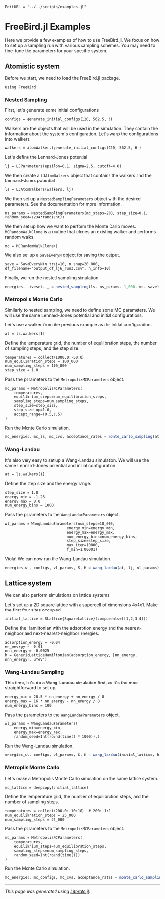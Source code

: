 ```@meta
EditURL = "../../scripts/examples.jl"
```

# FreeBird.jl Examples

Here we provide a few examples of how to use FreeBird.jl.
We focus on how to set up a sampling run with various sampling schemes.
You may need to fine-tune the parameters for your specific system.

## Atomistic system

Before we start, we need to load the FreeBird.jl package.

````@example examples
using FreeBird
````

### Nested Sampling

First, let's generate some initial configurations

````@example examples
configs = generate_initial_configs(120, 562.5, 6)
````

Walkers are the objects that will be used in the simulation.
They contain the information about the system's configuration.
Let's warp the configurations into walkers.

````@example examples
walkers = AtomWalker.(generate_initial_configs(120, 562.5, 6))
````

Let's define the Lennard-Jones potential

````@example examples
lj = LJParameters(epsilon=0.1, sigma=2.5, cutoff=4.0)
````

We then create a `LJAtomWalkers` object that contains the walkers and the Lennard-Jones potential.

````@example examples
ls = LJAtomWalkers(walkers, lj)
````

We then set up a `NestedSamplingParameters` object with the desired parameters. See the documentation for more information.

````@example examples
ns_params = NestedSamplingParameters(mc_steps=200, step_size=0.1, random_seed=1234*rand(Int))
````

We then set up how we want to perform the Monte Carlo moves. `MCRandomWalkClone` is a routine that clones an existing walker and performs random walks.

````@example examples
mc = MCRandomWalkClone()
````

We also set up a `SaveEveryN` object for saving the output.

````@example examples
save = SaveEveryN(n_traj=10, n_snap=20_000, df_filename="output_df_lj6_run3.csv", n_info=10)
````

Finally, we run the nested sampling simulation.

````julia
energies, liveset, _ = nested_sampling(ls, ns_params, 1_000, mc, save)
````

### Metropolis Monte Carlo

Similarly to nested sampling, we need to define some MC parameters.
We will use the same Lennard-Jones potential and initial configurations.

Let's use a walker from the previous example as the initial configuration.

````@example examples
at = ls.walkers[1]
````

Define the temperature grid, the number of equilibration steps, the number of sampling steps, and the step size.

````@example examples
temperatures = collect(1000.0:-50:0)
num_equilibration_steps = 100_000
num_sampling_steps = 100_000
step_size = 1.0
````

Pass the parameters to the `MetropolisMCParameters` object.

````@example examples
mc_params = MetropolisMCParameters(
    temperatures,
    equilibrium_steps=num_equilibration_steps,
    sampling_steps=num_sampling_steps,
    step_size=step_size,
    step_size_up=1.0,
    accept_range=(0.5,0.5)
)
````

Run the Monte Carlo simulation.

````julia
mc_energies, mc_ls, mc_cvs, acceptance_rates = monte_carlo_sampling(at, lj, mc_params)
````

### Wang-Landau

It's also very easy to set up a Wang-Landau simulation.
We will use the same Lennard-Jones potential and initial configuration.

````@example examples
at = ls.walkers[1]
````

Define the step size and the energy range.

````@example examples
step_size = 1.0
energy_min = -1.26
energy_max = 0.0
num_energy_bins = 1000
````

Pass the parameters to the `WangLandauParameters` object.

````@example examples
wl_params = WangLandauParameters(num_steps=10_000,
                            energy_min=energy_min,
                            energy_max=energy_max,
                            num_energy_bins=num_energy_bins,
                            step_size=step_size,
                            max_iter=10000,
                            f_min=1.00001)
````

Viola! We can now run the Wang-Landau simulation.

````julia
energies_wl, configs, wl_params, S, H = wang_landau(at, lj, wl_params)
````

## Lattice system

We can also perform simulations on lattice systems.

Let's set up a 2D square lattice with a supercell of dimensions 4x4x1.
Make the first four sites occupied.

````@example examples
initial_lattice = SLattice{SquareLattice}(components=[[1,2,3,4]])
````

Define the Hamiltonian with the adsorption energy and the nearest-neighbor and next-nearest-neighbor energies.

````@example examples
adsorption_energy = -0.04
nn_energy = -0.01
nnn_energy = -0.0025
h = GenericLatticeHamiltonian(adsorption_energy, [nn_energy, nnn_energy], u"eV")
````

### Wang-Landau Sampling
This time, let's do a Wang-Landau simulation first, as it's the most straightforward to set up.

````@example examples
energy_min = 20.5 * nn_energy + nn_energy / 8
energy_max = 16 * nn_energy - nn_energy / 8
num_energy_bins = 100
````

Pass the parameters to the `WangLandauParameters` object.

````@example examples
wl_params = WangLandauParameters(
    energy_min=energy_min,
    energy_max=energy_max,
    random_seed=Int(round(time() * 1000)),)
````

Run the Wang-Landau simulation.

````julia
energies_wl, configs, wl_params, S, H = wang_landau(initial_lattice, h, wl_params)
````

### Metroplis Monte Carlo

Let's make a Metropolis Monte Carlo simulation on the same lattice system.

````@example examples
mc_lattice = deepcopy(initial_lattice)
````

Define the temperature grid, the number of equilibration steps, and the number of sampling steps.

````@example examples
temperatures = collect(200.0:-10:10)  # 200:-1:1
num_equilibration_steps = 25_000
num_sampling_steps = 25_000
````

Pass the parameters to the `MetropolisMCParameters` object.

````@example examples
mc_params = MetropolisMCParameters(
    temperatures,
    equilibrium_steps=num_equilibration_steps,
    sampling_steps=num_sampling_steps,
    random_seed=Int(round(time()))
)
````

Run the Monte Carlo simulation.

````julia
mc_energies, mc_configs, mc_cvs, acceptance_rates = monte_carlo_sampling(mc_lattice, h, mc_params)
````

---

*This page was generated using [Literate.jl](https://github.com/fredrikekre/Literate.jl).*

